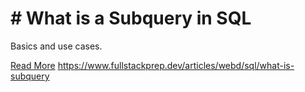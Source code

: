 # # What is a Subquery in SQL

Basics and use cases.

[Read More](https://www.fullstackprep.dev/articles/webd/sql/what-is-subquery) https://www.fullstackprep.dev/articles/webd/sql/what-is-subquery